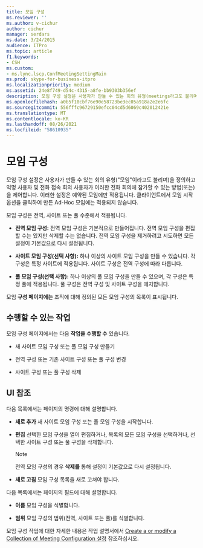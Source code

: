 ```yaml
---
title: 모임 구성
ms.reviewer: ''
ms.author: v-cichur
author: cichur
manager: serdars
ms.date: 3/24/2015
audience: ITPro
ms.topic: article
f1.keywords:
- CSH
ms.custom:
- ms.lync.lscp.ConfMeetingSettingMain
ms.prod: skype-for-business-itpro
ms.localizationpriority: medium
ms.assetid: 24e8f749-d54c-4315-a8fe-bb9303b356ef
description: 모임 구성 설정은 사용자가 만들 수 있는 회의 유형(meetings라고도 불리며)을 정의하고 익명 사용자 및 전화 접속 회의 사용자가 이러한 전화 회의에 참가할 수 있는 방법(또는)을 제어합니다. 이러한 설정은 예약된 모임에만 적용됩니다. 클라이언트에서 모임 시작 옵션을 클릭하여 만든 Ad-Hoc 모임에는 적용되지 않습니다.
ms.openlocfilehash: a0b5f10cbf76e90e58723be3ec05a918a2e2e6fc
ms.sourcegitcommit: 556fffc96729150efcc04cd5d6069c402012421e
ms.translationtype: MT
ms.contentlocale: ko-KR
ms.lasthandoff: 08/26/2021
ms.locfileid: "58610935"
---
```

# <a name="meeting-configuration"></a>모임 구성

모임 구성 설정은 사용자가 만들 수 있는 회의 유형("모임"이라고도 불리며)을 정의하고 익명 사용자 및 전화 접속 회의 사용자가 이러한 전화 회의에 참가할 수 있는 방법(또는)을 제어합니다. 이러한 설정은 예약된 모임에만 적용됩니다. 클라이언트에서 모임 시작 옵션을 클릭하여 만든 Ad-Hoc 모임에는 적용되지 않습니다.

모임 구성은 전역, 사이트 또는 풀 수준에서 적용됩니다.

- **전역 모임 구성:** 전역 모임 구성은 기본적으로 만들어집니다. 전역 모임 구성을 편집할 수는 있지만 삭제할 수는 없습니다. 전역 모임 구성을 제거하려고 시도하면 모든 설정이 기본값으로 다시 설정됩니다.

- **사이트 모임 구성(선택 사항):** 하나 이상의 사이트 모임 구성을 만들 수 있습니다. 각 구성은 특정 사이트에 적용됩니다. 사이트 구성은 전역 구성에 따라 다릅니다.

- **풀 모임 구성(선택 사항):** 하나 이상의 풀 모임 구성을 만들 수 있으며, 각 구성은 특정 풀에 적용됩니다. 풀 구성은 전역 구성 및 사이트 구성을 에지합니다.

모임 **구성 페이지에는** 조직에 대해 정의된 모든 모임 구성의 목록이 표시됩니다.

## <a name="tasks-you-can-perform"></a>수행할 수 있는 작업

모임 구성 페이지에서는 다음 **작업을 수행할 수** 있습니다.

- 새 사이트 모임 구성 또는 풀 모임 구성 만들기

- 전역 구성 또는 기존 사이트 구성 또는 풀 구성 변경

- 사이트 구성 또는 풀 구성 삭제

## <a name="ui-reference"></a>UI 참조

다음 목록에서는 페이지의 명령에 대해 설명합니다.

- **새로 추가** 새 사이트 모임 구성 또는 풀 모임 구성을 시작합니다.

- **편집** 선택한 모임 구성을 열어 편집하거나, 목록의 모든 모임 구성을 선택하거나, 선택한 사이트 구성 또는 풀 구성을 삭제합니다.

    > [!NOTE]
    > 전역 모임 구성의 경우 **삭제를** 통해 설정이 기본값으로 다시 설정됩니다.

- **새로 고침** 모임 구성 목록을 새로 고쳐야 합니다.

다음 목록에서는 페이지의 필드에 대해 설명합니다.

- **이름** 모임 구성을 식별합니다.

- **범위** 모임 구성의 범위(전역, 사이트 또는 풀)를 식별합니다.

모임 구성 작업에 대한 자세한 내용은 작업 설명서에서 [Create a or modify a Collection of Meeting Configuration 설정](/previous-versions/office/lync-server-2013/lync-server-2013-create-or-modify-a-collection-of-meeting-configuration-settings) 참조하십시오.